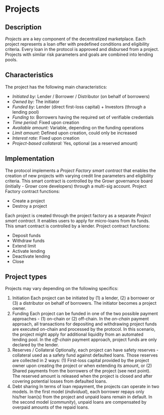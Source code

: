 # Projects

<a name="ref-c2"></a>

## Description

*Projects* are a key component of the decentralized marketplace. Each project represents a loan offer with predefined conditions and eligibility criteria. Every loan in the protocol is approved and disbursed from a project. Projects with similar risk parameters and goals are combined into lending pools.

## Characteristics

The project has the following main characteristics:
 - *Initiated by:* Lender / Borrower / Distributor (on behalf of borrowers)
 - *Owned by:* The initiator
 - *Funded by:* Lender (direct first-loss capital) + Investors (through a lending pool)
 - *Funding to:* Borrowers having the required set of verifiable credentials
 - *Time period:* Fixed upon creation
 - *Available amount:* Variable, depending on the funding operations
 - *Limit amount:* Defined upon creation, could only be increased
 - *Interest rate:* Fixed upon creation
 - *Project-based collateral:* Yes, optional (as a reserved amount)
 
## Implementation

The protocol implements a *Project Factory smart contract* that enables the creation of new projects with varying credit line parameters and eligibility criteria. This smart contract is controlled by the Growr governance board (initially - Growr core developers) through a multi-sig account.
Project Factory contract functions:
 - Create a project
 - Destroy a project

Each project is created through the project factory as a separate *Project smart contract*. It enables users to apply for micro-loans from its funds. This smart contract is controlled by a lender.
Project contract functions:
 - Deposit funds
 - Withdraw funds
 - Extend limit
 - Activate lending
 - Deactivate lending
 - Close

## Project types

Projects may vary depending on the following specifics:
1. Initiation
Each project can be initiated by (1) a lender, (2) a borrower or (3) a distributor on behalf of borrowers. The initiator becomes a project owner.
2. Funding
Each project can be funded in one of the two possible payment approaches - (1) on-chain or (2) off-chain. 
In the *on-chain* payment approach, all transactions for depositing and withdrawing project funds are executed on-chain and processed by the protocol. In this scenario, the project might apply for additional liquidity from an automated lending pool. In the *off-chain* payment approach, project funds are only declared by the lender. 
3. Reserves / Collateral
Optionally, each project can have safety reserves - collateral used as a safety fund against defaulted loans. Those reserves are collected in 2 ways: (1) First-loss capital provided by the project owner upon creating the project or when extending its amount, or (2) Shared payments from the borrowers of the project (see next point). The reserved amount is released when the project is closed and after covering potential losses from defaulted loans.
4. Debt sharing
In terms of loan repayment, the projects can operate in two models. 
In the first model (*individual*), each borrower repays only his/her loan(s) from the project and unpaid loans remain in default. In the second model (*community*), unpaid loans are compensated by overpaid amounts of the repaid loans.

<div style="page-break-after: always;"></div>
